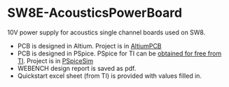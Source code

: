 # SW8E-AcousticsPowerBoard

10V power supply for acoustics single channel boards used on SW8.


- PCB is designed in Altium. Project is in [AltiumPCB](./AltiumPCB)
- PCB is designed in PSpice. PSpice for TI can be [obtained for free from TI](https://www.ti.com/tool/PSPICE-FOR-TI). Project is in [PSpiceSim](./PSpiceSim)
- WEBENCH design report is saved as pdf.
- Quickstart excel sheet (from TI) is provided with values filled in.
